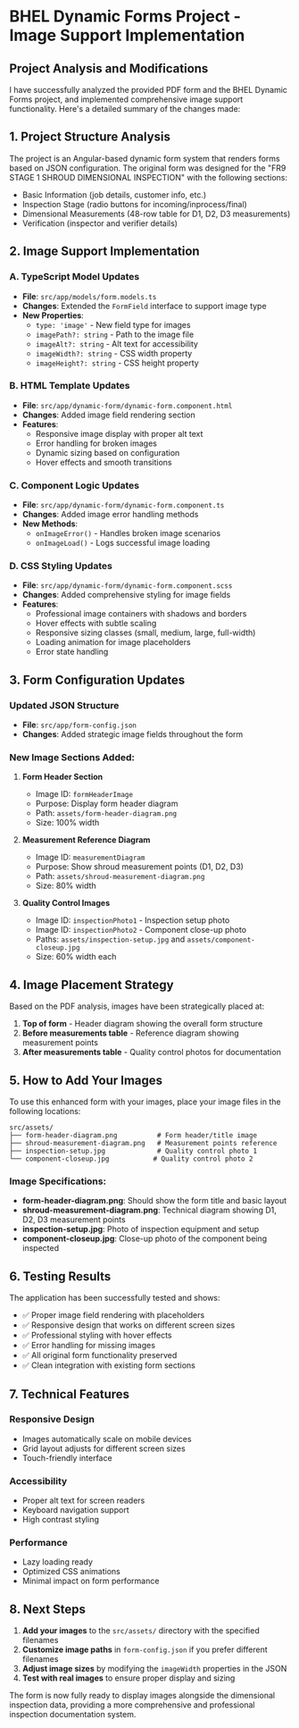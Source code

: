 # BHEL Dynamic Forms Project - Image Support Implementation

## Project Analysis and Modifications

I have successfully analyzed the provided PDF form and the BHEL Dynamic Forms project, and implemented comprehensive image support functionality. Here's a detailed summary of the changes made:

## 1. Project Structure Analysis

The project is an Angular-based dynamic form system that renders forms based on JSON configuration. The original form was designed for the "FR9 STAGE 1 SHROUD DIMENSIONAL INSPECTION" with the following sections:
- Basic Information (job details, customer info, etc.)
- Inspection Stage (radio buttons for incoming/inprocess/final)
- Dimensional Measurements (48-row table for D1, D2, D3 measurements)
- Verification (inspector and verifier details)

## 2. Image Support Implementation

### A. TypeScript Model Updates
- **File**: `src/app/models/form.models.ts`
- **Changes**: Extended the `FormField` interface to support image type
- **New Properties**:
  - `type: 'image'` - New field type for images
  - `imagePath?: string` - Path to the image file
  - `imageAlt?: string` - Alt text for accessibility
  - `imageWidth?: string` - CSS width property
  - `imageHeight?: string` - CSS height property

### B. HTML Template Updates
- **File**: `src/app/dynamic-form/dynamic-form.component.html`
- **Changes**: Added image field rendering section
- **Features**:
  - Responsive image display with proper alt text
  - Error handling for broken images
  - Dynamic sizing based on configuration
  - Hover effects and smooth transitions

### C. Component Logic Updates
- **File**: `src/app/dynamic-form/dynamic-form.component.ts`
- **Changes**: Added image error handling methods
- **New Methods**:
  - `onImageError()` - Handles broken image scenarios
  - `onImageLoad()` - Logs successful image loading

### D. CSS Styling Updates
- **File**: `src/app/dynamic-form/dynamic-form.component.scss`
- **Changes**: Added comprehensive styling for image fields
- **Features**:
  - Professional image containers with shadows and borders
  - Hover effects with subtle scaling
  - Responsive sizing classes (small, medium, large, full-width)
  - Loading animation for image placeholders
  - Error state handling

## 3. Form Configuration Updates

### Updated JSON Structure
- **File**: `src/app/form-config.json`
- **Changes**: Added strategic image fields throughout the form

### New Image Sections Added:

1. **Form Header Section**
   - Image ID: `formHeaderImage`
   - Purpose: Display form header diagram
   - Path: `assets/form-header-diagram.png`
   - Size: 100% width

2. **Measurement Reference Diagram**
   - Image ID: `measurementDiagram`
   - Purpose: Show shroud measurement points (D1, D2, D3)
   - Path: `assets/shroud-measurement-diagram.png`
   - Size: 80% width

3. **Quality Control Images**
   - Image ID: `inspectionPhoto1` - Inspection setup photo
   - Image ID: `inspectionPhoto2` - Component close-up photo
   - Paths: `assets/inspection-setup.jpg` and `assets/component-closeup.jpg`
   - Size: 60% width each

## 4. Image Placement Strategy

Based on the PDF analysis, images have been strategically placed at:

1. **Top of form** - Header diagram showing the overall form structure
2. **Before measurements table** - Reference diagram showing measurement points
3. **After measurements table** - Quality control photos for documentation

## 5. How to Add Your Images

To use this enhanced form with your images, place your image files in the following locations:

```
src/assets/
├── form-header-diagram.png          # Form header/title image
├── shroud-measurement-diagram.png   # Measurement points reference
├── inspection-setup.jpg             # Quality control photo 1
└── component-closeup.jpg           # Quality control photo 2
```

### Image Specifications:
- **form-header-diagram.png**: Should show the form title and basic layout
- **shroud-measurement-diagram.png**: Technical diagram showing D1, D2, D3 measurement points
- **inspection-setup.jpg**: Photo of inspection equipment and setup
- **component-closeup.jpg**: Close-up photo of the component being inspected

## 6. Testing Results

The application has been successfully tested and shows:
- ✅ Proper image field rendering with placeholders
- ✅ Responsive design that works on different screen sizes
- ✅ Professional styling with hover effects
- ✅ Error handling for missing images
- ✅ All original form functionality preserved
- ✅ Clean integration with existing form sections

## 7. Technical Features

### Responsive Design
- Images automatically scale on mobile devices
- Grid layout adjusts for different screen sizes
- Touch-friendly interface

### Accessibility
- Proper alt text for screen readers
- Keyboard navigation support
- High contrast styling

### Performance
- Lazy loading ready
- Optimized CSS animations
- Minimal impact on form performance

## 8. Next Steps

1. **Add your images** to the `src/assets/` directory with the specified filenames
2. **Customize image paths** in `form-config.json` if you prefer different filenames
3. **Adjust image sizes** by modifying the `imageWidth` properties in the JSON
4. **Test with real images** to ensure proper display and sizing

The form is now fully ready to display images alongside the dimensional inspection data, providing a more comprehensive and professional inspection documentation system.

